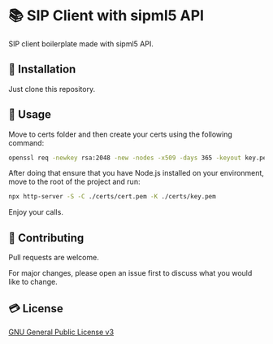 # 📚 SIP Client with sipml5 API

SIP client boilerplate made with sipml5 API.

## 🔨 Installation

Just clone this repository.

## 🚀 Usage

Move to certs folder and then create your certs using the following command:

```bash
openssl req -newkey rsa:2048 -new -nodes -x509 -days 365 -keyout key.pem -out cert.pem
```

After doing that ensure that you have Node.js installed on your environment, move to the root of the project and run:

```bash
npx http-server -S -C ./certs/cert.pem -K ./certs/key.pem
```

Enjoy your calls.

## 🤝 Contributing
Pull requests are welcome. 

For major changes, please open an issue first to discuss what you would like to change.

## 💳 License
[GNU General Public License v3](https://spdx.org/licenses/GPL-3.0-or-later.html)